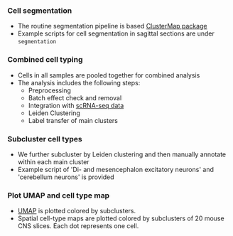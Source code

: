 ### Cell segmentation
- The routine segmentation pipeline is based [ClusterMap package](https://github.com/wanglab-broad/ClusterMap)
- Example scripts for cell segmentation in sagittal sections are under `segmentation`

### Combined cell typing
- Cells in all samples are pooled together for combined analysis
- The analysis includes the following steps:
  - Preprocessing
  - Batch effect check and removal
  - Integration with [scRNA-seq data](http://mousebrain.org/adolescent/downloads.html)  
  - Leiden Clustering
  - Label transfer of main clusters

### Subcluster cell types
- We further subcluster by Leiden clustering and then manually annotate within each main cluster
- Example script of 'Di- and mesencephalon excitatory neurons' and 'cerebellum neurons' is provided


### Plot UMAP and cell type map
- [UMAP](https://scanpy.readthedocs.io/en/latest/generated/scanpy.tl.umap.html#scanpy-tl-umap) is plotted colored by subclusters.
- Spatial cell-type maps are plotted colored by subclusters of 20 mouse CNS slices. Each dot represents one cell.
